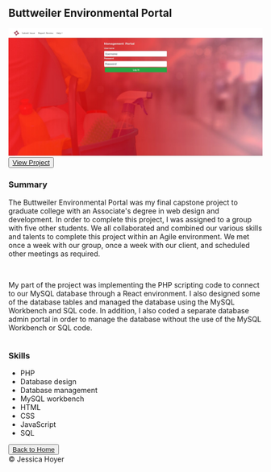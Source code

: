 <!-- my stylesheets -->
<link rel="stylesheet" href="reset.css" />
<link rel="stylesheet" href="main.css" />

<!-- font awesome -->
<script src="https://use.fortawesome.com/eddcda57.js"></script>

</head>
<body>

<div id="wrapper">

<div id="projects">

<h2>Buttweiler Environmental Portal</h2>


<img src="01.jpg" class="projectimg"/>

<div class="projectbtn">
<button><a href="https://buttweiler-environmental.com/portal" target="_blank">View Project</a></button>
</div>

<div class="row">
<div class="column">
	<h3>Summary</h3>
	<p>The Buttweiler Environmental Portal was my final capstone project to graduate college with an Associate's degree in web design and development. In order to complete this project, I was assigned to a group with five other students. We all collaborated and combined our various skills and talents to complete this project within an Agile environment. We met once a week with our group, once a week with our client, and scheduled other meetings as required.</p>
	<br/>
	<p>My part of the project was implementing the PHP scripting code to connect to our MySQL database through a React environment. I also designed some of the database tables and managed the database using the MySQL Workbench and SQL code. In addition, I also coded a separate database admin portal in order to manage the database without the use of the MySQL Workbench or SQL code.</p>
</div>

<div class="column">
	<h3>Skills</h3>
	<p><ul><li> PHP
	</li><li> Database design
	</li><li> Database management
	</li><li> MySQL workbench
	</li><li> HTML
	</li><li> CSS
	</li><li> JavaScript
	</li><li> SQL
	</li></ul></p>
</div>
</div>

</div>


<div class="projectbtn">
<button><a href="portfolio">Back to Home</a></button>
</div>

</div>

<footer>
&copy; Jessica Hoyer
</footer>

</body>
